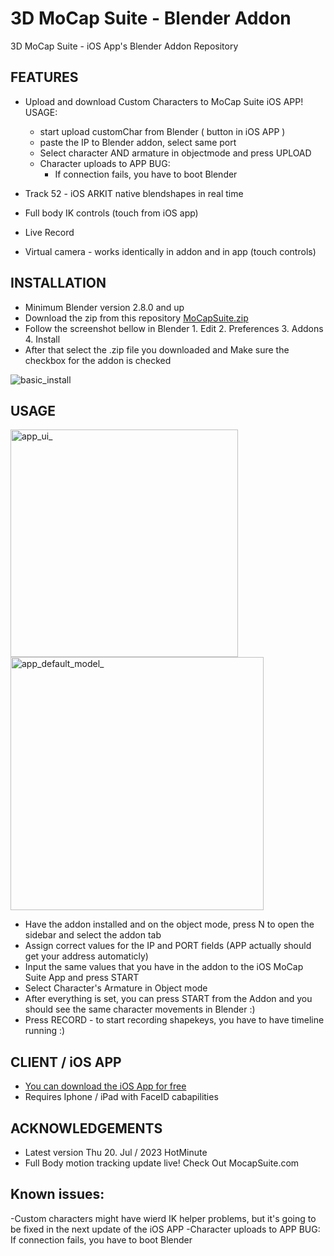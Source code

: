 # 3D MoCap Suite - Blender Addon
3D MoCap Suite - iOS App's Blender Addon Repository

## FEATURES

* Upload and download Custom Characters to MoCap Suite iOS APP!
USAGE:
  - start upload customChar from Blender ( button in iOS APP )
  - paste the IP to Blender addon, select same port
  - Select character AND armature in objectmode and press UPLOAD
  - Character uploads to APP
    BUG:
      - If connection fails, you have to boot Blender

* Track 52 - iOS ARKIT native blendshapes in real time
* Full body IK controls (touch from iOS app)
* Live Record
* Virtual camera - works identically in addon and in app (touch controls)

## INSTALLATION

* Minimum Blender version 2.8.0 and up 
* Download the zip from this repository [MoCapSuite.zip](https://github.com/bnidz/3DMoCapSuite/blob/main/MoCapSuite.zip
)
* Follow the screenshot bellow in Blender 1. Edit 2. Preferences 3. Addons 4. Install 
* After that select the .zip file you downloaded and Make sure the checkbox for the addon is checked

![basic_install](https://user-images.githubusercontent.com/31888418/168494888-5729e649-5470-430f-a990-cf2a811f055c.png)

## USAGE
<img width="364" alt="app_ui_" src="https://user-images.githubusercontent.com/31888418/216853389-5c7e3f85-18bd-473b-849f-fc5b7df7efd2.png">
<img width="405" alt="app_default_model_" src="https://user-images.githubusercontent.com/31888418/216853381-cd452532-55e0-480e-8e24-9f22705be8e3.png">

* Have the addon installed and on the object mode, press N to open the sidebar and select the addon tab
* Assign correct values for the IP and PORT fields (APP actually should get your address automaticly)
* Input the same values that you have in the addon to the iOS MoCap Suite App and press START
* Select Character's Armature in Object mode
* After everything is set, you can press START from the Addon and you should see the same character movements in Blender :)
* Press RECORD - to start recording shapekeys, you have to have timeline running :)

## CLIENT / iOS APP
* [You can download the iOS App for free ](https://apps.apple.com/us/app/mocap-suite/id1628689936)
* Requires Iphone / iPad with FaceID cabapilities 

## ACKNOWLEDGEMENTS
* Latest version Thu 20. Jul / 2023 HotMinute
* Full Body motion tracking update live! Check Out MocapSuite.com

## Known issues:
-Custom characters might have wierd IK helper problems, but it's going to be fixed in the next update of the iOS APP
-Character uploads to APP BUG:
    If connection fails, you have to boot Blender
